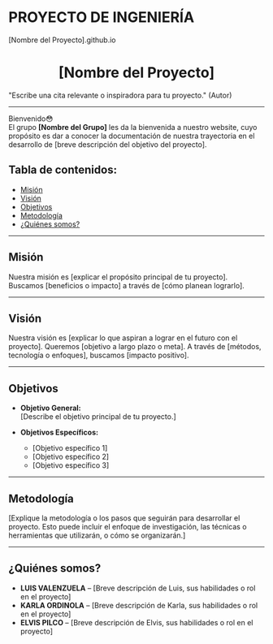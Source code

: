 # PROYECTO DE INGENIERÍA

[Nombre del Proyecto].github.io

<h1 align="center">[Nombre del Proyecto]</h1>

"Escribe una cita relevante o inspiradora para tu proyecto." (Autor)

---

Bienvenido😳  
El grupo **[Nombre del Grupo]** les da la bienvenida a nuestro website, cuyo propósito es dar a conocer la documentación de nuestra trayectoria en el desarrollo de [breve descripción del objetivo del proyecto].

## Tabla de contenidos:
- [Misión](#Misión)
- [Visión](#Visión)
- [Objetivos](#Objetivos)
- [Metodología](#Metodología)
- [¿Quiénes somos?](#Quiénes-somos)

---

## Misión
Nuestra misión es [explicar el propósito principal de tu proyecto]. Buscamos [beneficios o impacto] a través de [cómo planean lograrlo].

---

## Visión
Nuestra visión es [explicar lo que aspiran a lograr en el futuro con el proyecto]. Queremos [objetivo a largo plazo o meta]. A través de [métodos, tecnología o enfoques], buscamos [impacto positivo].

---

## Objetivos

- **Objetivo General:**  
  [Describe el objetivo principal de tu proyecto.]

- **Objetivos Específicos:**
  - [Objetivo específico 1]
  - [Objetivo específico 2]
  - [Objetivo específico 3]

---

## Metodología
[Explique la metodología o los pasos que seguirán para desarrollar el proyecto. Esto puede incluir el enfoque de investigación, las técnicas o herramientas que utilizarán, o cómo se organizarán.]

---

## ¿Quiénes somos?

- **LUIS VALENZUELA** – [Breve descripción de Luis, sus habilidades o rol en el proyecto]
- **KARLA ORDINOLA** – [Breve descripción de Karla, sus habilidades o rol en el proyecto]
- **ELVIS PILCO** – [Breve descripción de Elvis, sus habilidades o rol en el proyecto]
